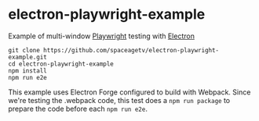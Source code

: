 # electron-playwright-example

Example of multi-window [Playwright](https://playwright.dev) testing with [Electron](https://www.electronjs.org)

```shell
git clone https://github.com/spaceagetv/electron-playwright-example.git
cd electron-playwright-example
npm install
npm run e2e
```

This example uses Electron Forge configured to build with Webpack. Since we're testing the .webpack code, this test does a `npm run package` to prepare the code before each `npm run e2e`.
